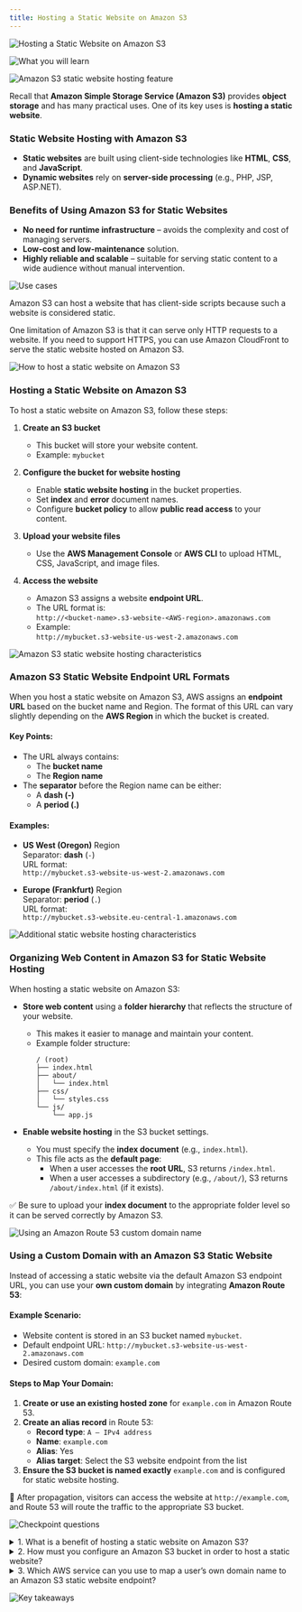 ```yaml
---
title: Hosting a Static Website on Amazon S3
---
```

![Hosting a Static Website on Amazon S3](../../../assets/servers/static_site_on_s3/intro.png)

![What you will learn](../../../assets/servers/static_site_on_s3/targets.png)

![Amazon S3 static website hosting feature](../../../assets/servers/static_site_on_s3/s3_hosting_feature.png)

Recall that **Amazon Simple Storage Service (Amazon S3)** provides **object storage** and has many practical uses. One of its key uses is **hosting a static website**.

### Static Website Hosting with Amazon S3

- **Static websites** are built using client-side technologies like **HTML**, **CSS**, and **JavaScript**.
- **Dynamic websites** rely on **server-side processing** (e.g., PHP, JSP, ASP.NET).

### Benefits of Using Amazon S3 for Static Websites

- **No need for runtime infrastructure** – avoids the complexity and cost of managing servers.
- **Low-cost and low-maintenance** solution.
- **Highly reliable and scalable** – suitable for serving static content to a wide audience without manual intervention.

![Use cases](../../../assets/servers/static_site_on_s3/use_cases.png)

Amazon S3 can host a website that has client-side scripts because such a website is considered static.

One limitation of Amazon S3 is that it can serve only HTTP requests to a website. If you need to support HTTPS, you can use Amazon CloudFront to serve the static website hosted on Amazon S3. 

![How to host a static website on Amazon S3](../../../assets/servers/static_site_on_s3/how_to_host.png)

### Hosting a Static Website on Amazon S3

To host a static website on Amazon S3, follow these steps:

1. **Create an S3 bucket**  
   - This bucket will store your website content.  
   - Example: `mybucket`

2. **Configure the bucket for website hosting**  
   - Enable **static website hosting** in the bucket properties.  
   - Set **index** and **error** document names.  
   - Configure **bucket policy** to allow **public read access** to your content.

3. **Upload your website files**  
   - Use the **AWS Management Console** or **AWS CLI** to upload HTML, CSS, JavaScript, and image files.

4. **Access the website**  
   - Amazon S3 assigns a website **endpoint URL**.  
   - The URL format is:  
     `http://<bucket-name>.s3-website-<AWS-region>.amazonaws.com`  
   - Example:  
     `http://mybucket.s3-website-us-west-2.amazonaws.com`

![Amazon S3 static website hosting characteristics](../../../assets/servers/static_site_on_s3/s3_hosting_characteristics.png)

### Amazon S3 Static Website Endpoint URL Formats

When you host a static website on Amazon S3, AWS assigns an **endpoint URL** based on the bucket name and Region. The format of this URL can vary slightly depending on the **AWS Region** in which the bucket is created.

#### Key Points:
- The URL always contains:
  - The **bucket name**
  - The **Region name**
- The **separator** before the Region name can be either:
  - A **dash (-)**
  - A **period (.)**

#### Examples:

- **US West (Oregon)** Region  
  Separator: **dash** (`-`)  
  URL format:  
  `http://mybucket.s3-website-us-west-2.amazonaws.com`

- **Europe (Frankfurt)** Region  
  Separator: **period** (`.`)  
  URL format:  
  `http://mybucket.s3-website.eu-central-1.amazonaws.com`

![Additional static website hosting characteristics](../../../assets/servers/static_site_on_s3/s3_hosting_characteristics_additional.png)

### Organizing Web Content in Amazon S3 for Static Website Hosting

When hosting a static website on Amazon S3:

- **Store web content** using a **folder hierarchy** that reflects the structure of your website.
  - This makes it easier to manage and maintain your content.
  - Example folder structure:
    ```
    / (root)
    ├── index.html
    ├── about/
    │   └── index.html
    ├── css/
    │   └── styles.css
    └── js/
        └── app.js
    ```

- **Enable website hosting** in the S3 bucket settings.
  - You must specify the **index document** (e.g., `index.html`).
  - This file acts as the **default page**:
    - When a user accesses the **root URL**, S3 returns `/index.html`.
    - When a user accesses a subdirectory (e.g., `/about/`), S3 returns `/about/index.html` (if it exists).

✅ Be sure to upload your **index document** to the appropriate folder level so it can be served correctly by Amazon S3.

![Using an Amazon Route 53 custom domain name](../../../assets/servers/static_site_on_s3/route53_custom_domain.png)

### Using a Custom Domain with an Amazon S3 Static Website

Instead of accessing a static website via the default Amazon S3 endpoint URL, you can use your **own custom domain** by integrating **Amazon Route 53**:

#### Example Scenario:
- Website content is stored in an S3 bucket named `mybucket`.
- Default endpoint URL: `http://mybucket.s3-website-us-west-2.amazonaws.com`
- Desired custom domain: `example.com`

#### Steps to Map Your Domain:

1. **Create or use an existing hosted zone** for `example.com` in Amazon Route 53.
2. **Create an alias record** in Route 53:
   - **Record type**: `A – IPv4 address`
   - **Name**: `example.com`
   - **Alias**: Yes
   - **Alias target**: Select the S3 website endpoint from the list
3. **Ensure the S3 bucket is named exactly** `example.com` and is configured for static website hosting.

🔁 After propagation, visitors can access the website at `http://example.com`, and Route 53 will route the traffic to the appropriate S3 bucket.

![Checkpoint questions](../../../assets/servers/static_site_on_s3/questions.png)

<details>
  <summary>1. What is a benefit of hosting a static website on Amazon S3?</summary>
  <ul>
    <li>You do not need to manage any infrastructure.</li>
    <li>Amazon S3 automatically scales to handle increasing traffic.</li>
    <li>Amazon S3 provides a low-cost option for hosting a static website.</li>
  </ul>
</details>

<details>
  <summary>2. How must you configure an Amazon S3 bucket in order to host a static website?</summary>
  <p>You must configure the S3 bucket to enable website hosting and grant public read permissions to the bucket’s content.</p>
</details>

<details>
  <summary>3. Which AWS service can you use to map a user’s own domain name to an Amazon S3 static website endpoint?</summary>
  <p>Amazon Route 53</p>
</details>

![Key takeaways](../../../assets/servers/static_site_on_s3/takeaways.png)
